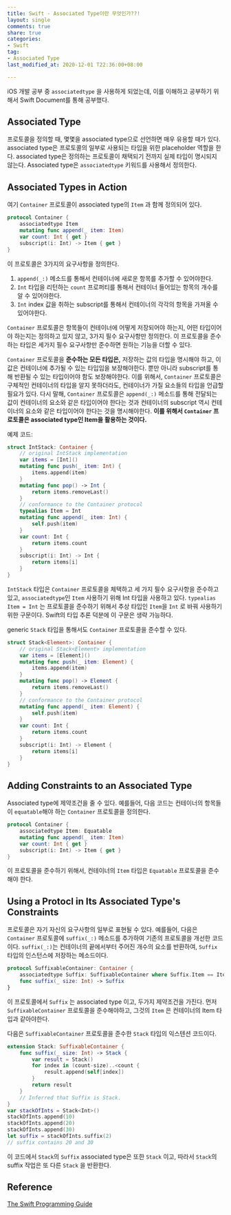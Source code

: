 ```yaml
---
title: Swift - Associated Type이란 무엇인가??!
layout: single
comments: true
share: true
categories:
- Swift
tag:
- Associated Type
last_modified_at: 2020-12-01 T22:36:00+08:00

---
```



iOS 개발 공부 중 `associatedtype` 을 사용하게 되었는데, 이를 이해하고 공부하기 위해서 Swift Document를 통해 공부했다.

## Associated Type

프로토콜을 정의할 때, 몇몇을 associated type으로 선언하면 매우 유용할 때가 있다. associated type은 프로토콜의 일부로 사용되는 타입을 위한 placeholder 역할을 한다. associated type은 정의하는 프로토콜이 채택되기 전까지 실제 타입이 명시되지 않는다. Associated type은 `associatedtype` 키워드를 사용해서 정의한다.

## Associated Types in Action

여기 `Container` 프로토콜이 associated type의 `Item` 과 함께 정의되어 있다. 

```swift
protocol Container {
    associatedtype Item
    mutating func append(_ item: Item)
    var count: Int { get }
    subscript(i: Int) -> Item { get }
}
```

이 프로토콜은 3가지의 요구사항을 정의한다.

1. `append(_:)` 메소드를 통해서 컨테이너에 새로운 항목를 추가할 수 있어야한다. 
2. `Int` 타입을 리턴하는 `count` 프로퍼티를 통해서 컨테이너 들어있는 항목의 개수를 알 수 있어야한다.
3. `Int` index 값을 취하는 subscript를 통해서 컨테이너의 각각의 항목을 가져올 수 있어야한다.

 `Container` 프로토콜은 항목들이 컨테이너에 어떻게 저장되어야 하는지, 어떤 타입이어야 하는지는 정의하고 있지 않고, 3가지 필수 요구사항만 정의한다. 이 프로토콜을 준수하는 타입은 세가지 필수 요구사항만 준수하면 원하는 기능을 더할 수 있다.

  `Container` 프로토콜을 **준수하는 모든 타입은,** 저장하는 값의 타입을 명시해야 하고, 이 값은 컨테이너에 추가될 수 있는 타입임을 보장해야한다. 뿐만 아니라 subscript를 통해 반환될 수 있는 타입이어야 함도 보장해야한다. 이를 위해서, `Container` 프로토콜은 구체적인 컨테이너의 타입을 알지 못하더라도, 컨테이너가 가질 요소들의 타입을 언급할 필요가 있다. 다시 말해, `Container` 프로토콜은 `append(_:)` 메소드를 통해 전달되는 값이 컨테이너의 요소와 같은 타입이어야 한다는 것과 컨테이너의 subscript 역시 컨테이너의 요소와 같은 타입이어야 한다는 것을 명시해야한다. **이를 위해서 `Container` 프로토콜은 associated type인 Item을 활용하는 것이다.**

예제 코드:

```swift
struct IntStack: Container {
    // original IntStack implementation
    var items = [Int]()
    mutating func push(_ item: Int) {
        items.append(item)
    }
    mutating func pop() -> Int {
        return items.removeLast()
    }
    // conformance to the Container protocol
    typealias Item = Int
    mutating func append(_ item: Int) {
        self.push(item)
    }
    var count: Int {
        return items.count
    }
    subscript(i: Int) -> Int {
        return items[i]
    }
}
```

`IntStack` 타입은 `Container` 프로토콜을 체택하고 세 가지 필수 요구사항을 준수하고 있고, `associatedtype`인 `Item` 사용하기 위해 Int 타입을 사용하고 있다. `typealias Item = Int` 는 프로토콜을 준수하기 위해서 추상 타입인 `Item`을 `Int` 로 바꿔 사용하기 위한 구문이다. Swift의 타입 추론 덕분에 이 구문은 생략 가능하다.

generic `Stack` 타입을 통해서도 `Container` 프로토콜을 준수할 수 있다.

```swift
struct Stack<Element>: Container {
    // original Stack<Element> implementation
    var items = [Element]()
    mutating func push(_ item: Element) {
        items.append(item)
    }
    mutating func pop() -> Element {
        return items.removeLast()
    }
    // conformance to the Container protocol
    mutating func append(_ item: Element) {
        self.push(item)
    }
    var count: Int {
        return items.count
    }
    subscript(i: Int) -> Element {
        return items[i]
    }
}
```

## Adding Constraints to an Associated Type

Associated type에 제약조건을 줄 수 있다. 예를들어, 다음 코드는 컨테이너의 항목들이 `equatable`해야 하는 `Container` 프로토콜을 정의한다.

```swift
protocol Container {
    associatedtype Item: Equatable
    mutating func append(_ item: Item)
    var count: Int { get }
    subscript(i: Int) -> Item { get }
}
```

이 프로토콜을 준수하기 위해서, 컨테이너의 `Item` 타입은 `Equatable` 프로토콜을 준수해야 한다.

## Using a Protocl in Its Associated Type's Constraints

프로토콜은 자기 자신의 요구사항의 일부로 표현될 수 있다. 예를들어, 다음은 `Container` 프로토콜에 `suffix(_:)`  메소드를 추가하여 기존의 프로토콜을 개선한 코드이다. `suffix(_:)`는 컨테이너의 끝에서부터 주어진 개수의 요소를 반환하여, `Suffix` 타입의 인스턴스에 저장하는 메소드이다. 

```swift
protocol SuffixableContainer: Container {
    associatedtype Suffix: SuffixableContainer where Suffix.Item == Item
    func suffix(_ size: Int) -> Suffix
}
```

이 프로토콜에서 `Suffix` 는 associated type 이고, 두가지 제약조건을 가진다. 먼저 `SuffixableContainer` 프로토콜을 준수해야하고, 그것의 `Item` 은 컨테이너의 Item 타입과 같아야한다. 

다음은 `SuffixableContainer` 프로토콜을 준수한  `Stack` 타입의 익스텐션 코드이다.

```swift
extension Stack: SuffixableContainer {
    func suffix(_ size: Int) -> Stack {
        var result = Stack()
        for index in (count-size)..<count {
            result.append(self[index])
        }
        return result
    }
    // Inferred that Suffix is Stack.
}
var stackOfInts = Stack<Int>()
stackOfInts.append(10)
stackOfInts.append(20)
stackOfInts.append(30)
let suffix = stackOfInts.suffix(2)
// suffix contains 20 and 30
```

이 코드에서 `Stack`의 `Suffix` associated type은 또한 `Stack` 이고, 따라서 `Stack`의suffix 작업은 또 다른 `Stack` 을 반환한다.

## Reference

[The Swift Programming Guide](https://docs.swift.org/swift-book/LanguageGuide/Generics.html)
